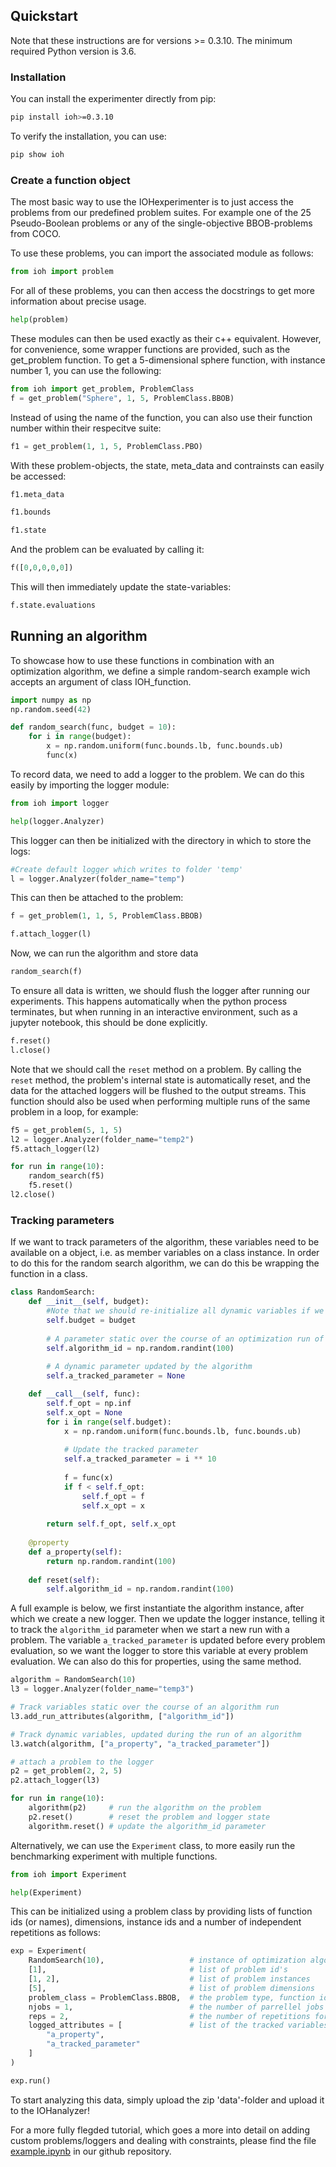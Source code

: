 ## Quickstart

Note that these instructions are for versions >= 0.3.10. The minimum required Python version is 3.6.

### Installation

You can install the experimenter directly from pip:

```bash
pip install ioh>=0.3.10
```

To verify the installation, you can use:

```bash
pip show ioh
```

### Create a function object

The most basic way to use the IOHexperimenter is to just access the problems from our predefined problem suites. For example one of the 25 Pseudo-Boolean problems or any of the single-objective BBOB-problems from COCO.

To use these problems, you can import the associated module as follows:

```python
from ioh import problem
```

For all of these problems, you can then access the docstrings to get more information about precise usage.

```python
help(problem)
```

These modules can then be used exactly as their c++ equivalent. However, for convenience, some wrapper functions are provided, such as the get_problem function.
To get a 5-dimensional sphere function, with instance number 1, you can use the following:

```python
from ioh import get_problem, ProblemClass
f = get_problem("Sphere", 1, 5, ProblemClass.BBOB)
```

Instead of using the name of the function, you can also use their function number within their respecitve suite:

```python
f1 = get_problem(1, 1, 5, ProblemClass.PBO)
```

With these problem-objects, the state, meta_data and contrainsts can easily be accessed:

```python
f1.meta_data
```

```python
f1.bounds
```

```python
f1.state
```

And the problem can be evaluated by calling it:

```python
f([0,0,0,0,0])
```

This will then immediately update the state-variables:

```python
f.state.evaluations
```

## Running an algorithm

To showcase how to use these functions in combination with an optimization algorithm, we define a simple random-search example wich accepts an argument of class IOH_function.

```python
import numpy as np
np.random.seed(42)
```

```python
def random_search(func, budget = 10):
    for i in range(budget):
        x = np.random.uniform(func.bounds.lb, func.bounds.ub)
        func(x)
```

To record data, we need to add a logger to the problem. We can do this easily by importing the logger module:

```python
from ioh import logger
```

```python
help(logger.Analyzer)
```

This logger can then be initialized with the directory in which to store the logs:

```python
#Create default logger which writes to folder 'temp'
l = logger.Analyzer(folder_name="temp")
```

This can then be attached to the problem:

```python
f = get_problem(1, 1, 5, ProblemClass.BBOB)
```

```python
f.attach_logger(l)
```

Now, we can run the algorithm and store data

```python
random_search(f)
```

To ensure all data is written, we should flush the logger after running our experiments. This happens automatically when the python process terminates, but when running in an interactive environment, such as a jupyter notebook, this should be done explicitly.

```python
f.reset()
l.close()
```

Note that we should call the `reset` method on a problem. By calling the `reset` method, the problem's internal state is automatically reset, and the data for the attached loggers will be flushed to the output streams. This function should also be used when performing multiple runs of the same problem in a loop, for example:

```python
f5 = get_problem(5, 1, 5)
l2 = logger.Analyzer(folder_name="temp2")
f5.attach_logger(l2)

for run in range(10):    
    random_search(f5)
    f5.reset()
l2.close()
```

### Tracking parameters

If we want to track parameters of the algorithm, these variables need to be available on a object, i.e. as member variables on a class instance. In order to do this for the random search algorithm, we can do this be wrapping the function in a class.

```python
class RandomSearch:
    def __init__(self, budget):
        #Note that we should re-initialize all dynamic variables if we want to run the same algorithm multiple times
        self.budget = budget
        
        # A parameter static over the course of an optimization run of an algorithm
        self.algorithm_id = np.random.randint(100) 
        
        # A dynamic parameter updated by the algorithm 
        self.a_tracked_parameter = None

    def __call__(self, func):
        self.f_opt = np.inf
        self.x_opt = None
        for i in range(self.budget):
            x = np.random.uniform(func.bounds.lb, func.bounds.ub)
            
            # Update the tracked parameter
            self.a_tracked_parameter = i ** 10 
            
            f = func(x)
            if f < self.f_opt:
                self.f_opt = f
                self.x_opt = x
            
        return self.f_opt, self.x_opt
    
    @property
    def a_property(self):
        return np.random.randint(100)
        
    def reset(self):
        self.algorithm_id = np.random.randint(100) 
```

A full example is below, we first instantiate the algorithm instance, after which we create a new logger. Then we update the logger instance, telling it to track the `algorithm_id` parameter when we start a new run with a problem. The variable `a_tracked_parameter` is updated before every problem evaluation, so we want the logger to store this variable at every problem evaluation. We can also do this for properties, using the same method.

```python
algorithm = RandomSearch(10)
l3 = logger.Analyzer(folder_name="temp3")

# Track variables static over the course of an algorithm run
l3.add_run_attributes(algorithm, ["algorithm_id"])

# Track dynamic variables, updated during the run of an algorithm
l3.watch(algorithm, ["a_property", "a_tracked_parameter"])

# attach a problem to the logger
p2 = get_problem(2, 2, 5)
p2.attach_logger(l3)

for run in range(10):
    algorithm(p2)     # run the algorithm on the problem
    p2.reset()        # reset the problem and logger state  
    algorithm.reset() # update the algorithm_id parameter
```

Alternatively, we can use the `Experiment` class, to more easily run the benchmarking experiment with multiple functions.

```python
from ioh import Experiment
```

```python
help(Experiment)
```

This can be initialized using a problem class by providing lists of function ids (or names), dimensions, instance ids and a number of independent repetitions as follows:

```python
exp = Experiment(
    RandomSearch(10),                   # instance of optimization algorithm
    [1],                                # list of problem id's
    [1, 2],                             # list of problem instances
    [5],                                # list of problem dimensions
    problem_class = ProblemClass.BBOB,  # the problem type, function ids should correspond to problems of this type
    njobs = 1,                          # the number of parrellel jobs for running this experiment
    reps = 2,                           # the number of repetitions for each (id x instance x dim)
    logged_attributes = [               # list of the tracked variables, must be available on the algorithm instance (RandomSearch)
        "a_property", 
        "a_tracked_parameter"
    ]                      
)
```

```python
exp.run()
```

To start analyzing this data, simply upload the zip 'data'-folder and upload it to the IOHanalyzer!

For a more fully flegded tutorial, which goes a more into detail on adding custom problems/loggers and dealing with constraints,
please find the file [example.ipynb](https://github.com/IOHprofiler/IOHexperimenter/blob/master/example/tutorial.ipynb) in our github repository.
